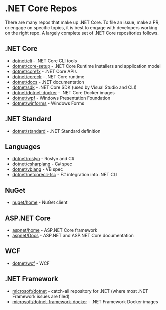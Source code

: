 # .NET Core Repos

There are many repos that make up .NET Core. To file an issue, make a PR, or engage on specific topics, it is best to engage with developers working on the right repo. A largely complete set of .NET Core repositories follows.

## .NET Core

* [dotnet/cli](https://github.com/dotnet/cli) - .NET Core CLI tools
* [dotnet/core-setup](https://github.com/dotnet/core-setup) - .NET Core Runtime Installers and application model
* [dotnet/corefx](https://github.com/dotnet/corefx) - .NET Core APIs
* [dotnet/coreclr](https://github.com/dotnet/coreclr) - .NET Core runtime
* [dotnet/docs](https://github.com/dotnet/docs) - .NET documentation
* [dotnet/sdk](https://github.com/dotnet/sdk) - .NET Core SDK (used by Visual Studio and CLI)
* [dotnet/dotnet-docker](https://github.com/dotnet/dotnet-docker) - .NET Core Docker images
* [dotnet/wpf](https://github.com/dotnet/wpf) - Windows Presentation Foundation
* [dotnet/winforms](https://github.com/dotnet/winforms) - Windows Forms

## .NET Standard

* [dotnet/standard](https://github.com/dotnet/standard) - .NET Standard definition

## Languages

* [dotnet/roslyn](https://github.com/dotnet/roslyn) - Roslyn and C#
* [dotnet/csharplang](https://github.com/dotnet/csharplang) - C# spec
* [dotnet/vblang](https://github.com/dotnet/vblang) - VB spec
* [dotnet/netcorecli-fsc](https://github.com/dotnet/netcorecli-fsc) - F# integration into .NET CLI

## NuGet

* [nuget/home](https://github.com/nuget/home) - NuGet client

## ASP.NET Core

* [aspnet/home](https://github.com/aspnet/home) - ASP.NET Core framework
* [aspnet/Docs](https://github.com/aspnet/Docs) - ASP.NET and ASP.NET Core documentation

## WCF
* [dotnet/wcf](https://github.com/dotnet/wcf) - WCF

## .NET Framework
* [microsoft/dotnet](https://github.com/microsoft/dotnet) - catch-all repository for .NET (where most .NET Framework issues are filed)
* [microsoft/dotnet-framework-docker](https://github.com/microsoft/dotnet-framework-docker) - .NET Framework Docker images

